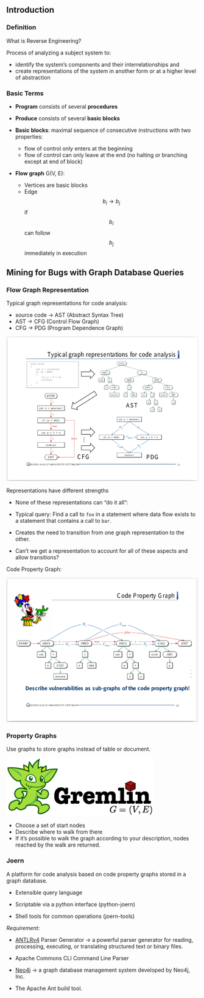 ## Introduction

### Definition

What is Reverse Engineering?

Process of analyzing a subject system to:
- identify the system’s components and their interrelationships and
- create representations of the system in another form or at a higher level of abstraction

### Basic Terms

- **Program** consists of several **procedures**
- **Produce** consists of several **basic blocks**

- **Basic blocks**: maximal sequence of consecutive instructions with two properties:
  - flow of control only enters at the beginning
  - flow of control can only leave at the end (no halting or branching except at end of block)
- **Flow graph** G(V, E):
  - Vertices are basic blocks
  - Edge $$b_i \rightarrow b_j$$ if $$b_i$$ can follow $$b_j$$ immediately in execution

## Mining for Bugs with Graph Database Queries

### Flow Graph Representation

Typical graph representations for code analysis:

- source code &rarr; AST (Abstract Syntax Tree)
- AST &rarr; CFG (Control Flow Graph)
- CFG &rarr; PDG (Program Dependence Graph)

![1542048959496](./analysis.png)



Representations have different strengths

- None of these representations can “do it all”:

- Typical query: Find a call to `foo` in a statement where data flow exists to a statement that contains a call to `bar`.
- Creates the need to transition from one graph representation to the other.

- Can’t we get a representation to account for all of these aspects and allow transitions?



Code Property Graph:

![1542025684947](./code-property-graph.png)

### Property Graphs

Use graphs to store graphs instead of table or document.

![gremlin](./gremlin.png)

- Choose a set of start nodes
- Describe where to walk from there
- If it’s possible to walk the graph according to your description, nodes reached by the walk are returned.

### Joern

A platform for code analysis based on code property graphs stored in a graph database.

- Extensible query language
- Scriptable via a python interface (python-joern)

- Shell tools for common operations (joern-tools)

*Requirement*:

- [ANTLRv4](https://www.antlr.org/) Parser Generator &rarr; a powerful parser generator for reading, processing, executing, or translating structured text or binary files. 
- Apache Commons CLI Command Line Parser
- [Neo4j](https://neo4j.com/) &rarr;  a graph database management system developed by Neo4j, Inc.

- The Apache Ant build tool.